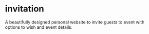 # invitation
A beautifully designed personal website to invite guests to event with options to wish and event details. 
